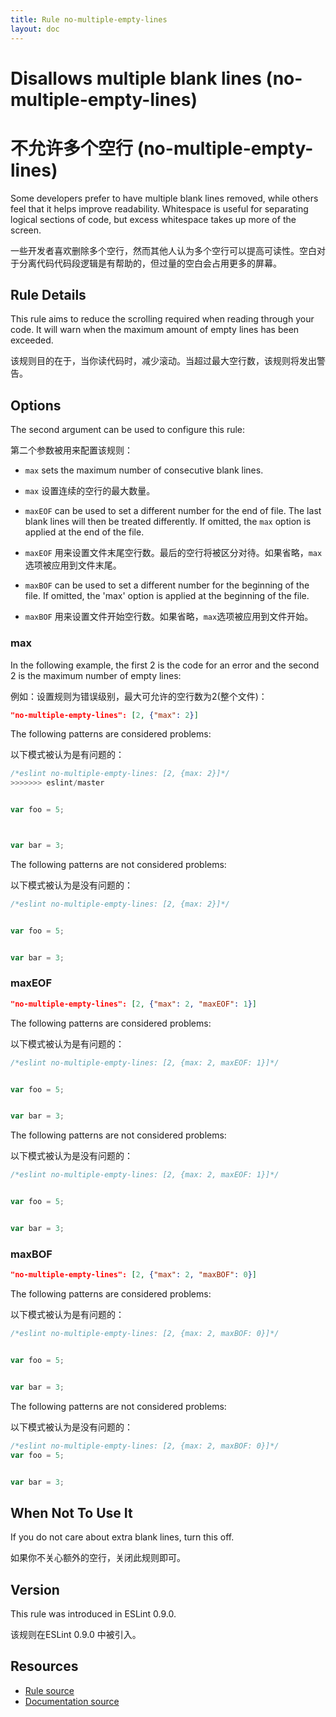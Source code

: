```yaml
---
title: Rule no-multiple-empty-lines
layout: doc
---
```

<!-- Note: No pull requests accepted for this file. See README.md in the root directory for details. -->

# Disallows multiple blank lines (no-multiple-empty-lines)

# 不允许多个空行 (no-multiple-empty-lines)

Some developers prefer to have multiple blank lines removed, while others feel that it helps improve readability. Whitespace is useful for separating logical sections of code, but excess whitespace takes up more of the screen.

一些开发者喜欢删除多个空行，然而其他人认为多个空行可以提高可读性。空白对于分离代码代码段逻辑是有帮助的，但过量的空白会占用更多的屏幕。

## Rule Details

This rule aims to reduce the scrolling required when reading through your code. It will warn when the maximum amount of empty lines has been exceeded.

该规则目的在于，当你读代码时，减少滚动。当超过最大空行数，该规则将发出警告。

## Options

The second argument can be used to configure this rule:

第二个参数被用来配置该规则：

* `max` sets the maximum number of consecutive blank lines.
* `max` 设置连续的空行的最大数量。
* `maxEOF` can be used to set a different number for the end of file. The last
  blank lines will then be treated differently. If omitted, the `max` option is
  applied at the end of the file.
* `maxEOF` 用来设置文件末尾空行数。最后的空行将被区分对待。如果省略，`max`选项被应用到文件末尾。

* `maxBOF` can be used to set a different number for the beginning of the file.
  If omitted, the 'max' option is applied at the beginning of the file.
* `maxBOF` 用来设置文件开始空行数。如果省略，`max`选项被应用到文件开始。

### max

In the following example, the first 2 is the code for an error
and the second 2 is the maximum number of empty lines:

例如：设置规则为错误级别，最大可允许的空行数为2(整个文件)：

```json
"no-multiple-empty-lines": [2, {"max": 2}]
```

The following patterns are considered problems:

以下模式被认为是有问题的：

```js
/*eslint no-multiple-empty-lines: [2, {max: 2}]*/
>>>>>>> eslint/master


var foo = 5;



var bar = 3;


```

The following patterns are not considered problems:

以下模式被认为是没有问题的：

```js
/*eslint no-multiple-empty-lines: [2, {max: 2}]*/


var foo = 5;


var bar = 3;


```

### maxEOF

```json
"no-multiple-empty-lines": [2, {"max": 2, "maxEOF": 1}]
```

The following patterns are considered problems:

以下模式被认为是有问题的：

```js
/*eslint no-multiple-empty-lines: [2, {max: 2, maxEOF: 1}]*/


var foo = 5;


var bar = 3;


```

The following patterns are not considered problems:

以下模式被认为是没有问题的：

```js
/*eslint no-multiple-empty-lines: [2, {max: 2, maxEOF: 1}]*/


var foo = 5;


var bar = 3;

```

### maxBOF

```json
"no-multiple-empty-lines": [2, {"max": 2, "maxBOF": 0}]
```

The following patterns are considered problems:

以下模式被认为是有问题的：

```js
/*eslint no-multiple-empty-lines: [2, {max: 2, maxBOF: 0}]*/


var foo = 5;


var bar = 3;


```

The following patterns are not considered problems:

以下模式被认为是没有问题的：

```js
/*eslint no-multiple-empty-lines: [2, {max: 2, maxBOF: 0}]*/
var foo = 5;


var bar = 3;


```

## When Not To Use It

If you do not care about extra blank lines, turn this off.

如果你不关心额外的空行，关闭此规则即可。

## Version

This rule was introduced in ESLint 0.9.0.

该规则在ESLint 0.9.0 中被引入。

## Resources

* [Rule source](https://github.com/eslint/eslint/tree/master/lib/rules/no-multiple-empty-lines.js)
* [Documentation source](https://github.com/eslint/eslint/tree/master/docs/rules/no-multiple-empty-lines.md)
